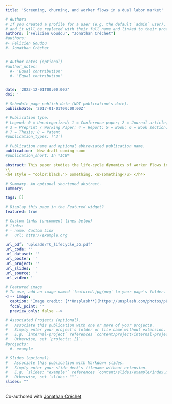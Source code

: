 ```yaml
---
title: 'Screening, churning, and worker flows in a dual labor market'

# Authors
# If you created a profile for a user (e.g. the default `admin` user), write the username (folder name) here
# and it will be replaced with their full name and linked to their profile.
authors: ["Felicien Goudou", "Jonathan Créchet"]
#authors:
#- Felicien Goudou
#- Jonathan Créchet


# Author notes (optional)
#author_notes:
  #- 'Equal contribution'
  #- 'Equal contribution'


date: '2023-12-01T00:00:00Z'
doi: ''

# Schedule page publish date (NOT publication's date).
publishDate: '2017-01-01T00:00:00Z'

# Publication type.
# Legend: 0 = Uncategorized; 1 = Conference paper; 2 = Journal article;
# 3 = Preprint / Working Paper; 4 = Report; 5 = Book; 6 = Book section;
# 7 = Thesis; 8 = Patent
#publication_types: ['3']

# Publication name and optional abbreviated publication name.
publication:  New draft coming soon
#publication_short: In *ICW*

abstract: This paper studies the life-cycle dynamics of worker flows in a dual labor market, divided between open-ended, permanent jobs with firing restrictions and fixed-term, temporary jobs. Using French Employment Survey data, we estimate age profiles of transition probabilities between unemployment, permanent and temporary employment by education levels. Transition probabilities into permanent employment have a declining age profile for high-education workers but are flat for low-education workers. A search-and-matching model with information frictions, Bayesian learning about worker ability, and match heterogeneity in employment-separation risk account for the transition age profiles. Worker flows are shaped by two distinct channels, “screening” and “churning”. Calibration to French data indicates that Bayesian learning (screening) is more prevalent in explaining patterns of worker flows for highly educated individuals. In contrast, separation-risk match heterogeneity (churning) is the key driver for the low-education group. These group-specific mechanisms imply that firing costs account for most of the large unemployment difference between low and high-education young workers in France.
\\
<h4 style = "color:black;"> Something, <u>something</u> </h4>

# Summary. An optional shortened abstract.
summary:

tags: []

# Display this page in the Featured widget?
featured: true

# Custom links (uncomment lines below)
# links:
# - name: Custom Link
#   url: http://example.org

url_pdf: 'uploads/TC_lifecycle_JG.pdf'
url_code: ''
url_dataset: ''
url_poster: ''
url_project: ''
url_slides: ''
url_source: ''
url_video: ''

# Featured image
# To use, add an image named `featured.jpg/png` to your page's folder.
<!-- image:
  caption: 'Image credit: [**Unsplash**](https://unsplash.com/photos/pLCdAaMFLTE)'
  focal_point: ''
  preview_only: false -->

# Associated Projects (optional).
#   Associate this publication with one or more of your projects.
#   Simply enter your project's folder or file name without extension.
#   E.g. `internal-project` references `content/project/internal-project/index.md`.
#   Otherwise, set `projects: []`.
#projects:
  #- example

# Slides (optional).
#   Associate this publication with Markdown slides.
#   Simply enter your slide deck's filename without extension.
#   E.g. `slides: "example"` references `content/slides/example/index.md`.
#   Otherwise, set `slides: ""`.
slides: ""
---
```


<!-- {{% callout note %}}
<!-- Click the _Cite_ button above to demo the feature to enable visitors to import publication metadata into their reference management software.
{{% /callout %}} -->
Co-authored with <a href="https://sites.google.com/view/jonathancrechet">Jonathan Créchet</a>
<!-- {{% callout note %}}
<!-- Create your slides in Markdown - click the _Slides_ button to check out the example. -->
<!-- {{% /callout %}}  -->

<!-- Supplementary notes can be added here, including [code, math, and images](https://wowchemy.com/docs/writing-markdown-latex/). -->

